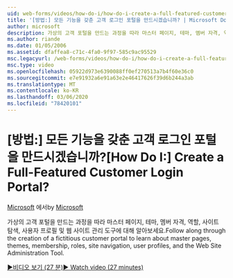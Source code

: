 ```yaml
---
uid: web-forms/videos/how-do-i/how-do-i-create-a-full-featured-customer-login-portal
title: '[방법:] 모든 기능을 갖춘 고객 로그인 포털을 만드시겠습니까? | Microsoft Docs'
author: microsoft
description: 가상의 고객 포털을 만드는 과정을 따라 마스터 페이지, 테마, 멤버 자격, 역할, 사이트 탐색, 사용자 프로필 등에 대해 알아보세요.
ms.author: riande
ms.date: 01/05/2006
ms.assetid: dfaffea8-c71c-4fa0-9f97-585c9ac95529
msc.legacyurl: /web-forms/videos/how-do-i/how-do-i-create-a-full-featured-customer-login-portal
msc.type: video
ms.openlocfilehash: 05922d973e6390088ff0ef270513a7b4f60e36c0
ms.sourcegitcommit: e7e91932a6e91a63e2e46417626f39d6b244a3ab
ms.translationtype: MT
ms.contentlocale: ko-KR
ms.lasthandoff: 03/06/2020
ms.locfileid: "78420101"
---
```

# <a name="how-do-i-create-a-full-featured-customer-login-portal"></a><span data-ttu-id="9534d-104">[방법:] 모든 기능을 갖춘 고객 로그인 포털을 만드시겠습니까?</span><span class="sxs-lookup"><span data-stu-id="9534d-104">[How Do I:] Create a Full-Featured Customer Login Portal?</span></span>

<span data-ttu-id="9534d-105">[Microsoft](https://github.com/microsoft) 에서</span><span class="sxs-lookup"><span data-stu-id="9534d-105">by [Microsoft](https://github.com/microsoft)</span></span>

<span data-ttu-id="9534d-106">가상의 고객 포털을 만드는 과정을 따라 마스터 페이지, 테마, 멤버 자격, 역할, 사이트 탐색, 사용자 프로필 및 웹 사이트 관리 도구에 대해 알아보세요.</span><span class="sxs-lookup"><span data-stu-id="9534d-106">Follow along through the creation of a fictitious customer portal to learn about master pages, themes, membership, roles, site navigation, user profiles, and the Web Site Administration Tool.</span></span>

[<span data-ttu-id="9534d-107">&#9654;비디오 보기 (27 분)</span><span class="sxs-lookup"><span data-stu-id="9534d-107">&#9654; Watch video (27 minutes)</span></span>](https://channel9.msdn.com/Blogs/ASP-NET-Site-Videos/how-do-i-create-a-full-featured-customer-login-portal)
